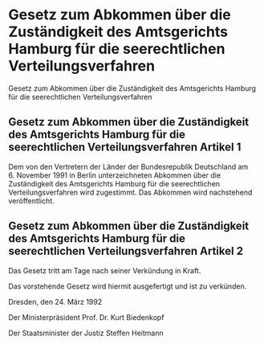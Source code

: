 # Gesetz zum Abkommen über die Zuständigkeit des Amtsgerichts Hamburg für die seerechtlichen Verteilungsverfahren

Gesetz zum Abkommen über die Zuständigkeit des Amtsgerichts Hamburg für die seerechtlichen Verteilungsverfahren

## Gesetz zum Abkommen über die Zuständigkeit des Amtsgerichts Hamburg für die seerechtlichen Verteilungsverfahren Artikel 1

Dem von den Vertretern der Länder der Bundesrepublik Deutschland am 6. November 1991 in Berlin unterzeichneten 
        Abkommen über die Zuständigkeit des Amtsgerichts Hamburg für die seerechtlichen Verteilungsverfahren wird zugestimmt. Das Abkommen wird nachstehend veröffentlicht.


## Gesetz zum Abkommen über die Zuständigkeit des Amtsgerichts Hamburg für die seerechtlichen Verteilungsverfahren Artikel 2

Das Gesetz tritt am Tage nach seiner Verkündung in Kraft.

Das vorstehende Gesetz wird hiermit ausgefertigt und ist zu verkünden.

Dresden, den 24. März 1992

Der Ministerpräsident 
         Prof. Dr. Kurt Biedenkopf

Der Staatsminister der Justiz 
         Steffen Heitmann

